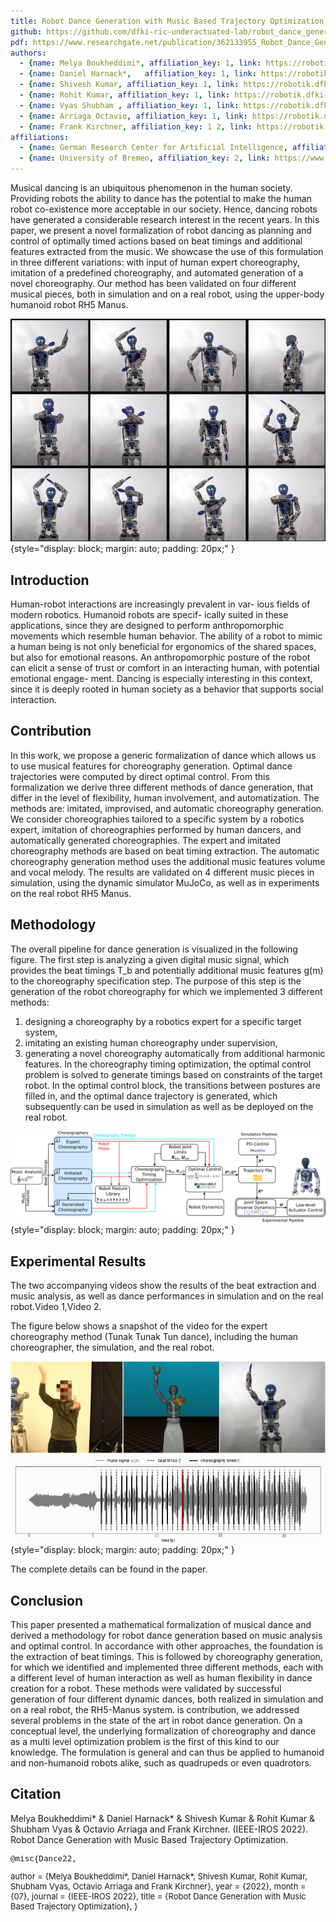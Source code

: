 ```yaml
---
title: Robot Dance Generation with Music Based Trajectory Optimization
github: https://github.com/dfki-ric-underactuated-lab/robot_dance_generation
pdf: https://www.researchgate.net/publication/362133955_Robot_Dance_Generation_with_Music_Based_Trajectory_Optimization
authors:
  - {name: Melya Boukheddimi*, affiliation_key: 1, link: https://robotik.dfki-bremen.de/de/ueber-uns/mitarbeiter/mebo01/}
  - {name: Daniel Harnack*,   affiliation_key: 1, link: https://robotik.dfki-bremen.de/de/ueber-uns/mitarbeiter/daha03.html}
  - {name: Shivesh Kumar, affiliation_key: 1, link: https://robotik.dfki-bremen.de/de/ueber-uns/mitarbeiter/shku02.html}
  - {name: Rohit Kumar, affiliation_key: 1, link: https://robotik.dfki-bremen.de/de/ueber-uns/mitarbeiter/roku02.html}
  - {name: Vyas Shubham , affiliation_key: 1, link: https://robotik.dfki-bremen.de/de/ueber-uns/mitarbeiter/shvy01/}
  - {name: Arriaga Octavio, affiliation_key: 1, link: https://robotik.dfki-bremen.de/de/ueber-uns/mitarbeiter/luar01.html}
  - {name: Frank Kirchner, affiliation_key: 1 2, link: https://robotik.dfki-bremen.de/de/ueber-uns/mitarbeiter/frki01.html}
affiliations:
  - {name: German Research Center for Artificial Intelligence, affiliation_key: 1, link: https://www.dfki.de/en/web}
  - {name: University of Bremen, affiliation_key: 2, link: https://www.uni-bremen.de/}
---
```


Musical dancing is an ubiquitous phenomenon in the human society. Providing robots the ability to dance has the potential to make the human robot co-existence more acceptable in our society. Hence, dancing robots have generated a considerable research interest in the recent years. In this paper, we present a novel formalization of robot dancing as planning and control of optimally timed actions based on beat timings and additional features extracted from the music. We showcase the use of this formulation in three different variations: with input of human expert choreography, imitation of a predefined choreography, and automated generation of a novel choreography. Our method has been validated on four different musical pieces, both in simulation and on a real robot, using the upper-body humanoid robot RH5 Manus.

![Screenshots of the RH5 Manus robot dancing.](static/figures/melyarobot12pics.png){style="display: block; margin: auto; padding: 20px;" }


## Introduction
Human-robot interactions are increasingly prevalent in var- ious fields of modern robotics. Humanoid robots are specif- ically suited in these applications, since they are designed to perform anthropomorphic movements which resemble human behavior. The ability of a robot to mimic a human being is not only beneficial for ergonomics of the shared spaces, but also for emotional reasons. An anthropomorphic posture of the robot can elicit a sense of trust or comfort in an interacting human, with potential emotional engage- ment. Dancing is especially interesting in this context, since it is deeply rooted in human society as a behavior that supports social interaction.

## Contribution
In this work, we propose a generic formalization of dance which allows us to use musical features for choreography generation. Optimal dance trajectories were computed by direct optimal control. From this formalization we derive three different methods of dance generation, that differ in the level of flexibility, human involvement, and automatization. The methods are: imitated, improvised, and automatic choreography generation. We consider choreographies tailored to a specific system by a robotics expert, imitation of choreographies performed by human dancers, and automatically generated choreographies. The expert and imitated choreography methods are based on beat timing extraction. The automatic choreography generation method uses the additional music features volume and vocal melody. The results are validated on 4 different music pieces in simulation, using the dynamic simulator MuJoCo, as well as in experiments on the real robot RH5 Manus. 

## Methodology
The overall pipeline for dance generation is visualized in the following figure. The first step is analyzing a given digital music signal, which provides the beat timings T_b and potentially additional music features g(m) to the choreography specification step. The purpose of this step is the generation of the robot choreography for which we implemented 3 different methods:
1) designing a choreography by a robotics expert for a specific target system,
2) imitating an existing human choreography under supervision,
3) generating a novel choreography automatically from additional harmonic features.
In the choreography timing optimization, the optimal control problem is solved to generate timings based on constraints of the target robot. In the optimal control block, the transitions between postures are filled in, and the optimal dance trajectory is generated, which subsequently can be used in simulation as well as be deployed on the real robot.

![Overall pipeline for robot dance generation.](static/figures/pipelinenew31.png){style="display: block; margin: auto; padding: 20px;" }

## Experimental Results
The two accompanying videos show the results of the beat extraction and music analysis, as well as dance performances in simulation and on the real robot.Video 1,Video 2.

The figure below shows a snapshot of the video for the expert choreography method (Tunak Tunak Tun dance), including the human choreographer, the simulation, and the real robot. 

![Expert choreography for Tunak Tunak. Left up: Human designing a choreography that the robot should perform. Middle up: After beat extraction and choreography time selection by the human choreographer, the feasible choreography is connected via OC and simulated in MuJoCo. Right up: Deployment of the dance trajectory on the robot. Bottom: extracted beat times, the music signal and the choreography times. Current time is marked by the red line.](static/figures/tunaktun_scientific_snapshot_b.png){style="display: block; margin: auto; padding: 20px;" }

The complete details can be found in the paper.

## Conclusion
This paper presented a mathematical formalization of musical dance and derived a methodology for robot dance generation based on music analysis and optimal control. In accordance with other approaches, the foundation is the extraction of beat timings. This is followed by choreography generation, for which we identified and implemented three different methods, each with a different level of human interaction as well as human flexibility in dance creation for a robot. These methods were validated by successful generation of four different dynamic dances, both realized in simulation and on a real robot, the RH5-Manus system. is contribution, we addressed several problems in the state of the art in robot dance generation. On a conceptual level, the underlying formalization of choreography and dance as a multi level optimization problem is the first of this kind to our knowledge. The formulation is general and can thus be applied to humanoid and non-humanoid robots alike, such as quadrupeds or even quadrotors. 

## Citation

Melya Boukheddimi* & Daniel Harnack* & Shivesh Kumar & Rohit Kumar & Shubham Vyas
& Octavio Arriaga and Frank Kirchner. (IEEE-IROS 2022). Robot Dance Generation with Music Based Trajectory Optimization.


<font size="2">

    @misc{Dance22,
  author = {Melya Boukheddimi*, Daniel Harnack*, Shivesh Kumar,  Rohit Kumar, Shubham Vyas, Octavio Arriaga and Frank Kirchner},
  year = {2022},
  month = {07},
  journal = {IEEE-IROS 2022},
  title = {Robot Dance Generation with Music Based Trajectory Optimization},
}

</font>
